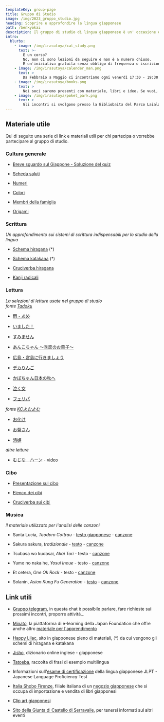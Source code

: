 ```yaml
---
templateKey: group-page
title: Gruppo di Studio
image: /img/2023_gruppo_studio.jpg
heading: Scoprire e approfondire la lingua giapponese
path: /benkyokai
description: Il gruppo di studio di lingua giapponese è un' occasione di incontro per studiare assieme ed aiutarsi a vicenda. Organizzato in collaborazione con Giunta di Castello di Serravalle, Centro Sociale di Dogana e Bibliobaita.
intro:
  blurbs:
    - image: /img/irasutoya/cat_study.png
      text: >-
        È un corso? 
        No, non ci sono lezioni da seguire e non è a numero chiuso.
        È un'iniziativa gratuita senza obbligo di frequenza o iscrizione. 
    - image: /img/irasutoya/calender_man.png
      text: >
        Da Febbraio a Maggio ci incontriamo ogni venerdì 17:30 - 19:30 per dedicarci allo studio del giapponese
    - image: /img/irasutoya/books.png
      text: >
        Noi soci saremo presenti con materiale, libri e idee. Se vuoi, porta anche il tuo manga preferito! Il giapponese è ovunque!
    - image: /img/irasutoya/poket_park.png
      text: >
        Gli incontri si svolgono presso la Bibliobaita del Parco Laiala a Serravalle. In caso di maltempo presso la Casa del Castello di Serravalle
---
```


## Materiale utile

Qui di seguito una serie di link e materiali utili per chi partecipa o vorrebbe partecipare al gruppo di studio.

### Cultura generale

- [Breve sguardo sul Giappone - Soluzione del quiz](pdf/benkyokai/soluzione_quiz.pdf)

- [Scheda saluti](pdf/benkyokai/saluti.pdf)

- [Numeri](pdf/benkyokai/2023_numeri.pdf)

- [Colori](pdf/benkyokai/2023_colori.pdf)

- [Membri della famiglia](pdf/benkyokai/2023_famiglia.pdf)

- [Origami](pdf/benkyokai/2023_origami.pdf)

### Scrittura

*Un approfondimento sui sistemi di scrittura indispensabili per lo studio della lingua*

- [Schema hiragana](/pdf/benkyokai/hiragana.pdf) (*)

- [Schema katakana](/pdf/benkyokai/katakana.pdf) (*)

- [Cruciverba hiragana](pdf/benkyokai/cruciverba_hiragana_1.pdf) 

- [Kanji radicali](pdf/benkyokai/2023_radicali_gallarotti.pdf)

### Lettura

*La selezioni di letture usate nel gruppo di studio <br> fonte [Tadoku](https://tadoku.org/japanese/en/free-books-en/)*

- [雨・あめ](https://tadoku.org/japanese/book/6301/)

- [いました！](https://tadoku.org/japanese/book/6469/)

- [すみません](https://tadoku.org/japanese/book/5509/)

- [あんこちゃん ～季節のお菓子～](https://tadoku.org/japanese/book/6973/)

- [広島・宮島に行きましょう](https://tadoku.org/japanese/book/7595/)

- [デカりんご](https://tadoku.org/japanese/book/7787/)

- [かぼちゃん日本の秋へ](https://tadoku.org/japanese/book/4159/)

- [泣く女](https://tadoku.org/japanese/book/38370/)

- [フェリパ](https://tadoku.org/japanese/book/5594/)

*fonte [KCよむよむ](https://www.jpf.go.jp/j/kansai/clip/yomyom/)*

- [お化け](https://www.jpf.go.jp/j/kansai/clip/images/page/yomyom/007_obake.pdf)

- [お菊さん](https://www.jpf.go.jp/j/kansai/clip/images/page/yomyom/013_okikusan.pdf)

- [清姫](https://www.jpf.go.jp/j/kansai/clip/images/page/yomyom/014_kiyohime.pdf)

*altre letture*

- [むじな　ハーン](pdf/benkyokai/mujina_han.pdf) - [video](https://www.youtube.com/watch?v=f_HazozEvxw)

### Cibo

- [Presentazione sul cibo](pdf/benkyokai/2023_suki.pdf)

- [Elenco dei cibi](pdf/benkyokai/2023_cibi.pdf)

- [Cruciverba sui cibi](pdf/benkyokai/2023_cruciverba_cibo.pdf)

### Musica

*Il materiale utilizzato per l'analisi delle canzoni*

- Santa Lucia, *Teodoro Cottrau* - [testo giapponese](pdf/benkyokai/2023_santa_lucia.pdf) - [canzone](https://youtu.be/tuN-K4KbfO8?si=9BkEgM7kwN3DiitJ&t=692)

- Sakura sakura, *tradizionale* - [testo](pdf/benkyokai/2023_sakura_sakura.pdf) - [canzone](https://www.youtube.com/watch?v=0Hvo4Db3NT8)

- Tsubasa wo kudasai, *Akai Tori* - testo - [canzone](https://www.youtube.com/watch?v=Pdyodbm1h-A)

- Yume no naka he, *Yosui Inoue* - testo - [canzone](https://www.youtube.com/watch?v=Z1G6vOrCHlY)

- Et cetera, *One Ok Rock* - testo - [canzone](https://www.youtube.com/watch?v=8Z_B3TKIDRY)

- Solanin, *Asian Kung Fu Generation* - [testo](pdf/benkyokai/2023_solanin.pdf) - [canzone](https://www.youtube.com/watch?v=xZD1B1TskXs)

## Link utili

- [Gruppo telegram](https://t.me/+CPsTQj1K2-Y1OTQ0), in questa chat è possibile parlare, fare richieste sui prossimi incontri, proporre attività... 

- [Minato](https://minato-jf.jp/), la piattaforma di e-learning della Japan Foundation che offre anche altro [materiale per l'apprendimento](https://www.jpf.go.jp/e/project/japanese/education/resource/index.html)

- [Happy Lilac](https://happylilac.net/), sito in giapponese pieno di materiali, (*) da cui vengono gli schemi di hiragana e katakana

- [Jisho](https://jisho.org/), dizionario online inglese - giapponese

- [Tatoeba](https://tatoeba.org/en), raccolta di frasi di esempio multilingua

- Informazioni sull'[esame di certificazione](https://lingua.jfroma.it/lingua/noryoku-shiken/) della lingua giapponese JLPT - Japanese Language Proficiency Test

- [Italia Shobo Firenze](https://www.facebook.com/ItaliaShoboFirenze/?locale=it_IT), filiale italiana di un [negozio giapponese](https://italiashobo.com/) che si occupa di importazione e vendita di libri giapponesi

- [Clip art giapponesi](https://www.irasutoya.com/)

- [Sito della Giunta di Castello di Serravalle](https://www.castello.serravalle.sm/attivit%C3%A0), per tenersi informati sul altri eventi

